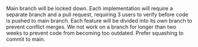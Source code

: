 Main branch will be locked down. 
Each implementation will require a separate branch and a pull request, requiring 3 users to verify before code is pushed to main branch.
Each feature will be divided into its own branch to prevent conflict merges.
We not work on a branch for longer than two weeks to prevent code from becoming too outdated.
Prefer squashing to commit to main.
